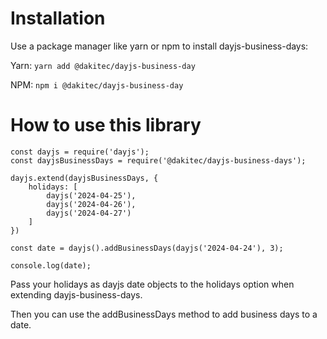 # Installation

Use a package manager like yarn or npm to install dayjs-business-days:

Yarn: `yarn add @dakitec/dayjs-business-day`

NPM: `npm i @dakitec/dayjs-business-day`

# How to use this library

```
const dayjs = require('dayjs');
const dayjsBusinessDays = require('@dakitec/dayjs-business-days');

dayjs.extend(dayjsBusinessDays, {
    holidays: [
        dayjs('2024-04-25'),
        dayjs('2024-04-26'),
        dayjs('2024-04-27')
    ]
})

const date = dayjs().addBusinessDays(dayjs('2024-04-24'), 3);

console.log(date);
```

Pass your holidays as dayjs date objects to the holidays option when extending dayjs-business-days.

Then you can use the addBusinessDays method to add business days to a date.
